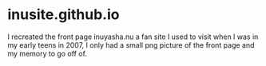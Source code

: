 # inusite.github.io
I recreated the front page inuyasha.nu a fan site I used to visit when I was in my early teens in 2007, 
I only had a small png picture of the front page and my memory to go off of. 
